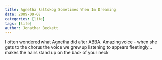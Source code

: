```yaml
---
title: Agnetha Faltskog Sometimes When Im Dreaming
date: 2009-09-08
categories: [life]
tags: [life]
author: Jonathan Beckett
---
```


I often wondered what Agnetha did after ABBA. Amazing voice - when she gets to the chorus the voice we grew up listening to appears fleetingly... makes the hairs stand up on the back of your neck 